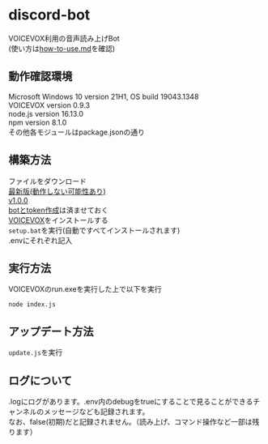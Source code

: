 # discord-bot
VOICEVOX利用の音声読み上げBot  
(使い方は[how-to-use.md](https://github.com/aya-0p/discord-bot/blob/main/How-to-use.md)を確認)

## 動作確認環境
Microsoft Windows 10 version 21H1, OS build 19043.1348  
VOICEVOX version 0.9.3  
node.js version 16.13.0  
npm version 8.1.0  
その他各モジュールはpackage.jsonの通り  

## 構築方法
ファイルをダウンロード  
[最新版(動作しない可能性あり)](https://github.com/aya-0p/discord-bot/releases/tag/latest)  
[v1.0.0](https://github.com/aya-0p/discord-bot/releases/tag/v1.0.0)  
[botとtoken作成](https://discord.com/developers/)は済ませておく  
[VOICEVOX](https://voicevox.hiroshiba.jp)をインストールする  
`setup.bat`を実行(自動ですべてインストールされます)  
.envにそれぞれ記入  

## 実行方法
VOICEVOXのrun.exeを実行した上で以下を実行
```
node index.js
```  

## アップデート方法
`update.js`を実行

## ログについて
.logにログがあります。.env内のdebugをtrueにすることで見ることができるチャンネルのメッセージなども記録されます。  
なお、false(初期)だと記録されません。（読み上げ、コマンド操作など一部は残ります）
